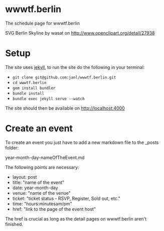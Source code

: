 wwwtf.berlin
=============

The schedule page for wwwtf.berlin

SVG Berlin Skyline by wasat on http://www.openclipart.org/detail/27938

Setup
=====

The site uses [jekyll](http://jekyllrb.com), to run the site do the following in your
terminal:

* `git clone git@github.com:janl/wwwtf.berlin.git`
* `cd wwwtf.berlin`
* `gem install bundler`
* `bundle install`
* `bundle exec jekyll serve --watch`

The site should then be available on [http://localhost:4000](http://localhost:4000)

Create an event
===============

To create an event you just have to add a new markdown file to the _posts folder:

year-month-day-nameOfTheEvent.md

The following points are necessary:

* layout: post
* title: "name of the event"
* date: year-month-day
* venue: "name of the venue"
* ticket: "ticket status - RSVP, Register, Sold out, etc."
* time: "hours:minutesam/pm"
* href: "link to the page of the event host"

The href is crucial as long as the detail pages on wwwtf.berlin aren't finished.
